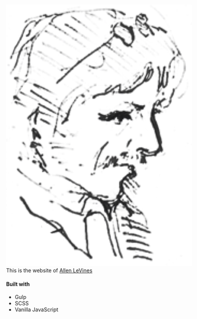 ![logo](/dist/img/logo.jpg)
This is the website of [Allen LeVines](https://allenlevines.com/)

#### Built with

- Gulp
- SCSS
- Vanilla JavaScript
